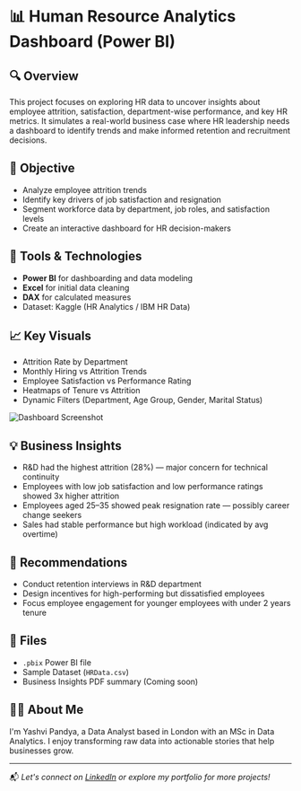 # 📊 Human Resource Analytics Dashboard (Power BI)

## 🔍 Overview
This project focuses on exploring HR data to uncover insights about employee attrition, satisfaction, department-wise performance, and key HR metrics. It simulates a real-world business case where HR leadership needs a dashboard to identify trends and make informed retention and recruitment decisions.

## 🎯 Objective
- Analyze employee attrition trends
- Identify key drivers of job satisfaction and resignation
- Segment workforce data by department, job roles, and satisfaction levels
- Create an interactive dashboard for HR decision-makers

## 🧰 Tools & Technologies
- **Power BI** for dashboarding and data modeling
- **Excel** for initial data cleaning
- **DAX** for calculated measures
- Dataset: Kaggle (HR Analytics / IBM HR Data)

## 📈 Key Visuals
- Attrition Rate by Department
- Monthly Hiring vs Attrition Trends
- Employee Satisfaction vs Performance Rating
- Heatmaps of Tenure vs Attrition
- Dynamic Filters (Department, Age Group, Gender, Marital Status)

![Dashboard Screenshot]((https://github.com/user-attachments/assets/298c2ea7-48cb-4a41-99c0-bda0eff9b2b5))

## 💡 Business Insights
- R&D had the highest attrition (28%) — major concern for technical continuity
- Employees with low job satisfaction and low performance ratings showed 3x higher attrition
- Employees aged 25–35 showed peak resignation rate — possibly career change seekers
- Sales had stable performance but high workload (indicated by avg overtime)

## 🧠 Recommendations
- Conduct retention interviews in R&D department
- Design incentives for high-performing but dissatisfied employees
- Focus employee engagement for younger employees with under 2 years tenure

## 📂 Files
- `.pbix` Power BI file
- Sample Dataset (`HRData.csv`)
- Business Insights PDF summary (Coming soon)

## 🙋‍♀️ About Me
I'm Yashvi Pandya, a Data Analyst based in London with an MSc in Data Analytics. I enjoy transforming raw data into actionable stories that help businesses grow.

---

📬 *Let's connect on [LinkedIn](https://www.linkedin.com/in/yashvipandya/) or explore my portfolio for more projects!*
